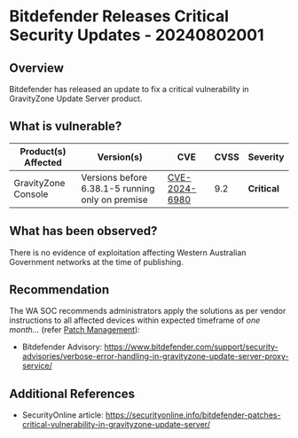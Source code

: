# Bitdefender Releases Critical Security Updates - 20240802001

## Overview

Bitdefender has released an update to fix a critical vulnerability in GravityZone Update Server product.

## What is vulnerable?

| Product(s) Affected | Version(s)                                       | CVE                                                             | CVSS | Severity     |
| ------------------- | ------------------------------------------------ | --------------------------------------------------------------- | ---- | ------------ |
| GravityZone Console | Versions before 6.38.1-5 running only on premise | [CVE-2024-6980](https://nvd.nist.gov/vuln/detail/CVE-2024-6980) | 9.2  | **Critical** |

## What has been observed?

There is no evidence of exploitation affecting Western Australian Government networks at the time of publishing.

## Recommendation

The WA SOC recommends administrators apply the solutions as per vendor instructions to all affected devices within expected timeframe of *one month...* (refer [Patch Management](../guidelines/patch-management.md)):

- Bitdefender Advisory: <https://www.bitdefender.com/support/security-advisories/verbose-error-handling-in-gravityzone-update-server-proxy-service/>

## Additional References

- SecurityOnline article: <https://securityonline.info/bitdefender-patches-critical-vulnerability-in-gravityzone-update-server/>
